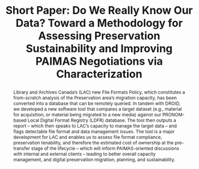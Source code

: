 ---
abstract: Library and Archives Canada’s (LAC) new File Formats Policy, which constitutes
  a from-scratch analysis of the Preservation area’s migration capacity, has been
  converted into a database that can be remotely queried. In tandem with DROID, we
  developed a new software tool that compares a target dataset (e.g., material for
  acquisition, or material being migrated to a new media) against our PRONOM-based
  Local Digital Format Registry (LDFR) database. The tool then outputs a report –
  which then speaks to LAC’s capacity to manage the target data – and flags detectable
  file format and data management issues. The tool is a major development for LAC
  and enables us to assess file format compliance, preservation tenability, and therefore
  the estimated cost of ownership at the pre-transfer stage of the lifecycle – which
  will inform PAIMAS-oriented discussions with internal and external clients – leading
  to better overall capacity management, and digital preservation migration, planning,
  and sustainability.
creators:
- Smyth, Tom
date: null
document_url: https://az659834.vo.msecnd.net/eventsairwesteuprod/production-inconference-public/968dbd6625e74e53ba53e8b4d7d19a52
grand_parent: iPRES
institutions:
- Library And Archives Canada
keywords:
- characterization
- migration
- sustainability
- capacity
- paimas
landing_page_url: null
language: eng
layout: publication
license: CC-BY 4.0 International
notes_url: null
parent: iPRES 2022
presentation_url: null
publication_type: short paper
size: null
source_name: iPRES
title: 'Short Paper: Do We Really Know Our Data? Toward a Methodology for Assessing
  Preservation Sustainability and Improving PAIMAS Negotiations via Characterization'
year: 2022
---